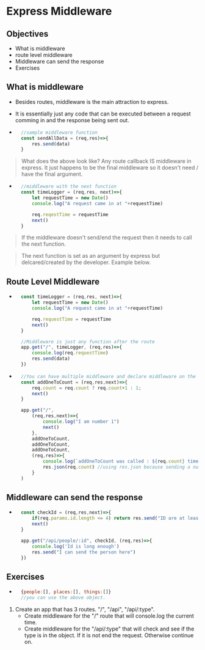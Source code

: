 # Express Middleware

## Objectives
- What is middleware
- route level middleware
- Middleware can send the response
- Exercises

## What is middleware
 - Besides routes, middleware is the main attraction to express. 
 - It is essentially just any code that can be executed between a request comming in and the response being sent out.

- ```js
    //sample middleware function
    const sendAllData = (req,res)=>{
        res.send(data)
    }
> What does the above look like? Any route callback IS middleware in express. It just happens to be the final middleware so it doesn't need / have the final argument.

- ```js
    //middleware with the next function
    const timeLogger = (req,res, next)=>{
        let requestTime = new Date()
        console.log("A request came in at "+requestTime)

        req.reqestTime = requestTime
        next()
    }
> If the middleware doesn't send/end the request then it needs to call the next function.

> The next function is set as an argument by express but delcared/created by the developer. Example below.

## Route Level Middleware
- ```js
    const timeLogger = (req,res, next)=>{
        let requestTime = new Date()
        console.log("A request came in at "+requestTime)

        req.requestTime = requestTime
        next()
    }

    //Middleware is just any function after the route
    app.get("/", timeLogger, (req,res)=>{
        console.log(req.requestTime)
        res.send(data)
    })
- ```js
    //You can have multiple middleware and declare middleware on the fly
    const addOneToCount = (req,res,next)=>{
        req.count = req.count ? req.count+1 : 1;
        next()
    }

    app.get("/", 
        (req,res,next)=>{
            console.log("I am number 1")
            next()
        },
        addOneToCount,
        addOneToCount,
        addOneToCount,
        (req,res)=>{
            console.log(`addOneToCount was called : ${req.count} times`)
            res.json(req.count) //using res.json because sending a number with res.send errors
        }
    )


## Middleware can send the response
- ```js
    const checkId = (req,res,next)=>{
        if(req.params.id.length <= 4) return res.send("ID are at least 5 long.")
        next()
    }

    app.get("/api/people/:id", checkId, (req,res)=>{
        console.log('Id is long enough')
        res.send("I can send the person here")
    })


## Exercises
- ```js
    {people:[], places:[], things:[]}
    //you can use the above object.
1. Create an app that has 3 routes. "/", "/api", "/api/:type".
    - Create middleware for the "/" route that will console.log the current time.
    - Create middleware for the "/api/:type" that will check and see if the type is in the object. If it is not end the request. Otherwise continue on.
